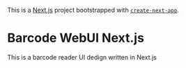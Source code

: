 This is a [Next.js](https://nextjs.org) project bootstrapped with [`create-next-app`](https://nextjs.org/docs/app/api-reference/cli/create-next-app).

# Barcode WebUI Next.js

This is a barcode reader UI dedign written in Next.js
